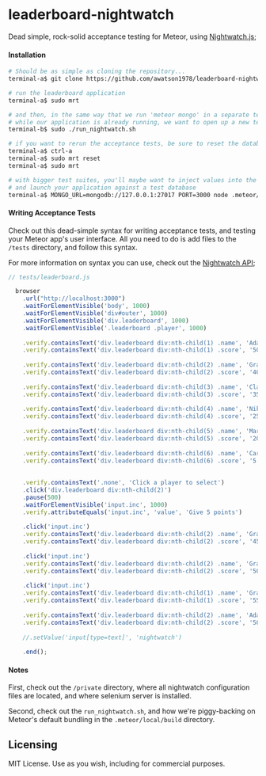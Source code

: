 leaderboard-nightwatch
======================

Dead simple, rock-solid acceptance testing for Meteor, using [Nightwatch.js](http://nightwatchjs.org/);

####  Installation  

````sh
# Should be as simple as cloning the repository...  
terminal-a$ git clone https://github.com/awatson1978/leaderboard-nightwatch.git

# run the leaderboard application
terminal-a$ sudo mrt

# and then, in the same way that we run 'meteor mongo' in a separate terminal
# while our application is already running, we want to open up a new terminal, and run
terminal-b$ sudo ./run_nightwatch.sh

# if you want to rerun the acceptance tests, be sure to reset the database
terminal-a$ ctrl-a
terminal-a$ sudo mrt reset
terminal-a$ sudo mrt

# with bigger test suites, you'll maybe want to inject values into the database
# and launch your application against a test database
terminal-a$ MONGO_URL=mongodb://127.0.0.1:27017 PORT=3000 node .meteor/local/build/main.js
````


####  Writing Acceptance Tests
Check out this dead-simple syntax for writing acceptance tests, and testing your Meteor app's user interface.  All you need to do is add files to the ``/tests`` directory, and follow this syntax.  

For more information on syntax you can use, check out the [Nightwatch API](http://nightwatchjs.org/api#assert-attributeEquals);
````js
// tests/leaderboard.js

  browser
    .url("http://localhost:3000")
    .waitForElementVisible('body', 1000)
    .waitForElementVisible('div#outer', 1000)
    .waitForElementVisible('div.leaderboard', 1000)
    .waitForElementVisible('.leaderboard .player', 1000)
  
    .verify.containsText('div.leaderboard div:nth-child(1) .name', 'Ada Lovelace')
    .verify.containsText('div.leaderboard div:nth-child(1) .score', '50')
  
    .verify.containsText('div.leaderboard div:nth-child(2) .name', 'Grace Hopper')
    .verify.containsText('div.leaderboard div:nth-child(2) .score', '40')
  
    .verify.containsText('div.leaderboard div:nth-child(3) .name', 'Claude Shannon')
    .verify.containsText('div.leaderboard div:nth-child(3) .score', '35')
  
    .verify.containsText('div.leaderboard div:nth-child(4) .name', 'Nikola Tesla')
    .verify.containsText('div.leaderboard div:nth-child(4) .score', '25')
  
    .verify.containsText('div.leaderboard div:nth-child(5) .name', 'Marie Curie')
    .verify.containsText('div.leaderboard div:nth-child(5) .score', '20')
  
    .verify.containsText('div.leaderboard div:nth-child(6) .name', 'Carl Friedrich Gauss')
    .verify.containsText('div.leaderboard div:nth-child(6) .score', '5')
  
  
    .verify.containsText('.none', 'Click a player to select')
    .click('div.leaderboard div:nth-child(2)')
    .pause(500)
    .waitForElementVisible('input.inc', 1000)
    .verify.attributeEquals('input.inc', 'value', 'Give 5 points')
  
    .click('input.inc')
    .verify.containsText('div.leaderboard div:nth-child(2) .name', 'Grace Hopper')
    .verify.containsText('div.leaderboard div:nth-child(2) .score', '45')
  
    .click('input.inc')
    .verify.containsText('div.leaderboard div:nth-child(2) .name', 'Grace Hopper')
    .verify.containsText('div.leaderboard div:nth-child(2) .score', '50')
  
    .click('input.inc')
    .verify.containsText('div.leaderboard div:nth-child(1) .name', 'Grace Hopper')
    .verify.containsText('div.leaderboard div:nth-child(1) .score', '55')
  
    .verify.containsText('div.leaderboard div:nth-child(2) .name', 'Ada Lovelace')
    .verify.containsText('div.leaderboard div:nth-child(2) .score', '50')
  
    //.setValue('input[type=text]', 'nightwatch')
  
    .end();
````

####  Notes  

First, check out the ``/private`` directory, where all nightwatch configuration files are located, and where selenium server is installed.  

Second, check out the ``run_nightwatch.sh``, and how we're piggy-backing on Meteor's default bundling in the ``.meteor/local/build`` directory.  




Licensing
------------------------

MIT License. Use as you wish, including for commercial purposes.
